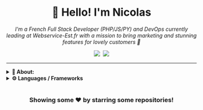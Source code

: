 <!-- Title -->
<h1 align="center" title="...and I'm happy to see you here :)">
    👋 Hello! I'm Nicolas
</h1>
<p align="center">
    <cite>I'm a French Full Stack Developer (PHP/JS/PY) and DevOps currently leading at
        Webservice-Est.fr with a mission to bring marketing and stunning
        features for lovely customers 🚀</cite>
</p>

<!-- Socials -->
<p align="center">
    <kbd>
        <a
            href="https://www.linkedin.com/in/nosalnicolas/"
            title="LinkedIn - Nicolas NOSAL"
            ><img
                src="https://img.shields.io/badge/-Nicolas_NOSAL-0072b1?style=flat&logo=Linkedin&logoColor=white"
        /></a>
        <a
            href="https://nicolasnosal.fr"
            title="Personal Website - nicolasnosal.fr"
            ><img
                src="https://img.shields.io/badge/-nicolasnosal.fr-00CCB4?style=flat&logo=ApacheSpark&logoColor=white"
        /></a>
    </kbd>
</p>

<hr/>

<!-- Folding Section : About -->
<details>
    <summary><b>👤 About:</b></summary>
    <ol style="list-style-type: none;">
        <li>🛠 &nbsp; I’m currently working with PHP, PYTHON, JS, K8S, etc.</li>
        <li>🧐 Learning about serverless architectures, jamstack, distributed systems, and a bit of ML.</li>
        <li>👨‍💻 Most of my projects most of my work are private, but I will put some content starting 2025, in the willing of contribute for open-source.</li>
        <li>💬 Ping me on my Linkedin or my other network</li>
        <li>🎉 &nbsp; Fun fact: <b>"Chuck Norris doesn’t deploy to the cloud. The cloud deploys around Chuck Norris."</b> ☁️💥</li>
    </ol>
</details>

<!-- Folding Section : Techno -->
<details>
    <summary><b>⚙️ Languages / Frameworks</b></summary>
    <div>
        <code><img height="27" src="https://raw.githubusercontent.com/github/explore/80688e429a7d4ef2fca1e82350fe8e3517d3494d/topics/javascript/javascript.png" alt="javascript"></code>
        <code><img height="27" src="https://raw.githubusercontent.com/github/explore/80688e429a7d4ef2fca1e82350fe8e3517d3494d/topics/typescript/typescript.png" alt="typescript"></code>
        <code><img height="30" src="https://raw.githubusercontent.com/github/explore/80688e429a7d4ef2fca1e82350fe8e3517d3494d/topics/python/python.png" alt="python"></code>
        <code><img height="27" src="https://raw.githubusercontent.com/github/explore/80688e429a7d4ef2fca1e82350fe8e3517d3494d/topics/nodejs/nodejs.png" alt="nodejs"></code>
        <code><img height="27" src="https://raw.githubusercontent.com/github/explore/80688e429a7d4ef2fca1e82350fe8e3517d3494d/topics/aws/aws.png" alt="aws"></code>
        <code><img height="27" src="https://raw.githubusercontent.com/github/explore/80688e429a7d4ef2fca1e82350fe8e3517d3494d/topics/react/react.png" alt="react"></code>
        <code><img height="27" src="https://raw.githubusercontent.com/github/explore/80688e429a7d4ef2fca1e82350fe8e3517d3494d/topics/sql/sql.png" alt="sql"></code>
        <code><img height="27" src="https://encrypted-tbn0.gstatic.com/images?q=tbn%3AANd9GcSTTzPAw-55ssm1Im594xYZ9eRQu2JylrkYLg&usqp=CAU" alt="mongodb"></code>
        <code><img height="27" src="https://raw.githubusercontent.com/devicons/devicon/master/icons/git/git-original.svg" alt="git"></code>
        <code><img height="27" src="https://raw.githubusercontent.com/github/explore/80688e429a7d4ef2fca1e82350fe8e3517d3494d/topics/terminal/terminal.png" alt="terminal"></code>
    </div>
</details>

<!-- Footer -->
#
<div align="center">

### Showing some ❤️ by starring some repositories!

</div>
